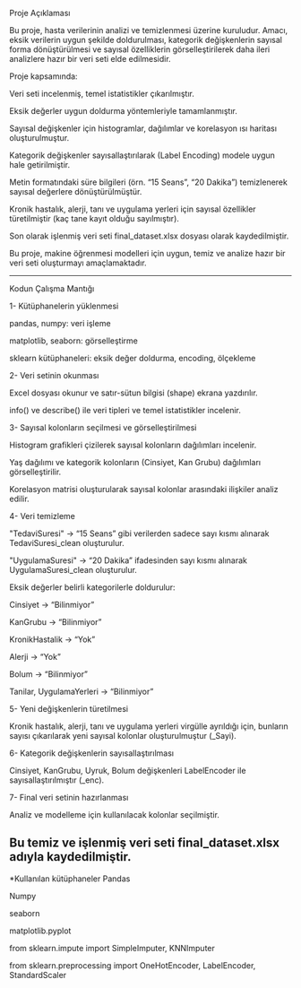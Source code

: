 Proje Açıklaması

Bu proje, hasta verilerinin analizi ve temizlenmesi üzerine kuruludur. Amacı, eksik verilerin uygun şekilde doldurulması, kategorik değişkenlerin sayısal forma dönüştürülmesi ve sayısal özelliklerin görselleştirilerek
daha ileri analizlere hazır bir veri seti elde edilmesidir.

Proje kapsamında:

Veri seti incelenmiş, temel istatistikler çıkarılmıştır.

Eksik değerler uygun doldurma yöntemleriyle tamamlanmıştır.

Sayısal değişkenler için histogramlar, dağılımlar ve korelasyon ısı haritası oluşturulmuştur.

Kategorik değişkenler sayısallaştırılarak (Label Encoding) modele uygun hale getirilmiştir.

Metin formatındaki süre bilgileri (örn. “15 Seans”, “20 Dakika”) temizlenerek sayısal değerlere dönüştürülmüştür.

Kronik hastalık, alerji, tanı ve uygulama yerleri için sayısal özellikler türetilmiştir (kaç tane kayıt olduğu sayılmıştır).

Son olarak işlenmiş veri seti final_dataset.xlsx dosyası olarak kaydedilmiştir.

Bu proje, makine öğrenmesi modelleri için uygun, temiz ve analize hazır bir veri seti oluşturmayı amaçlamaktadır.

-------------------------------------------------------------------------------------------------------------------------------------------------------------------------------------------------------------------------
Kodun Çalışma Mantığı 

1- Kütüphanelerin yüklenmesi

pandas, numpy: veri işleme

matplotlib, seaborn: görselleştirme

sklearn kütüphaneleri: eksik değer doldurma, encoding, ölçekleme

2- Veri setinin okunması

Excel dosyası okunur ve satır-sütun bilgisi (shape) ekrana yazdırılır.

info() ve describe() ile veri tipleri ve temel istatistikler incelenir.

3- Sayısal kolonların seçilmesi ve görselleştirilmesi

Histogram grafikleri çizilerek sayısal kolonların dağılımları incelenir.

Yaş dağılımı ve kategorik kolonların (Cinsiyet, Kan Grubu) dağılımları görselleştirilir.

Korelasyon matrisi oluşturularak sayısal kolonlar arasındaki ilişkiler analiz edilir.

4- Veri temizleme

"TedaviSuresi" → “15 Seans” gibi verilerden sadece sayı kısmı alınarak TedaviSuresi_clean oluşturulur.

"UygulamaSuresi" → “20 Dakika” ifadesinden sayı kısmı alınarak UygulamaSuresi_clean oluşturulur.

Eksik değerler belirli kategorilerle doldurulur:

Cinsiyet → “Bilinmiyor”

KanGrubu → “Bilinmiyor”

KronikHastalik → “Yok”

Alerji → “Yok”

Bolum → “Bilinmiyor”

Tanilar, UygulamaYerleri → “Bilinmiyor”

5- Yeni değişkenlerin türetilmesi

Kronik hastalık, alerji, tanı ve uygulama yerleri virgülle ayrıldığı için, bunların sayısı çıkarılarak yeni sayısal kolonlar oluşturulmuştur (_Sayi).

6- Kategorik değişkenlerin sayısallaştırılması

Cinsiyet, KanGrubu, Uyruk, Bolum değişkenleri LabelEncoder ile sayısallaştırılmıştır (_enc).

7- Final veri setinin hazırlanması

Analiz ve modelleme için kullanılacak kolonlar seçilmiştir.

Bu temiz ve işlenmiş veri seti final_dataset.xlsx adıyla kaydedilmiştir.
--------------------------------------------------------------------------------------------------------------------------------------------------------------------
*Kullanılan kütüphaneler 
Pandas

Numpy

seaborn

matplotlib.pyplot

from sklearn.impute import SimpleImputer, KNNImputer

from sklearn.preprocessing import OneHotEncoder, LabelEncoder, StandardScaler



